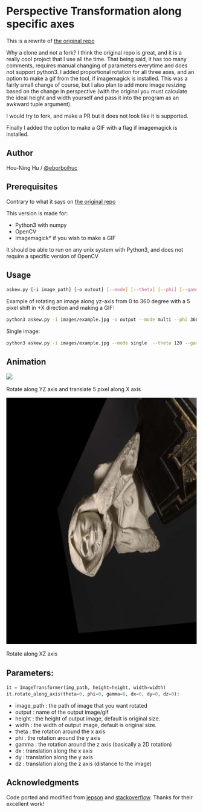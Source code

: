 # Perspective Transformation along specific axes

This is a rewrite of [the original repo](https://github.com/eborboihuc/rotate_3d)

Why a clone and not a fork? I think the original repo is great, and it is a really cool project that I use all the time. That being said, it has too many comments, requires manual changing of parameters everytime and does not support python3. I added proportional rotation for all three axes, and an option to make a gif from the tool, if imagemagick is installed. This was a fairly small change of course, but I also plan to add more image resizing based on the change in perspective (with the original you must calculate the ideal height and width yourself and pass it into the program as an awkward tuple argument).

I would try to fork, and make a PR but it does not look like it is supported.

Finally I added the option to make a GIF with a flag if imagemagick is installed.

## Author

Hou-Ning Hu / [@eborboihuc](https://eborboihuc.github.io/)

## Prerequisites

Contrary to what it says on [the original repo](https://github.com/eborboihuc/rotate_3d)

This version is made for:
- Python3 with numpy
- OpenCV
- Imagemagick* if you wish to make a GIF

It should be able to run on any unix system with Python3, and does not require a specific version of OpenCV

## Usage

```bash
askew.py [-i image_path] [-o outout] [--mode] [--theta] [--phi] [--gamma] [--length] [--width] [--dx] [--dy] [--dz]
```

Example of rotating an image along yz-axis from 0 to 360 degree with a 5 pixel shift in +X direction and making a GIF:

```bash
python3 askew.py -i images/example.jpg -o output --mode multi --phi 360 --gamma 360 --dx 5 -j
```

Single image:

```bash
python3 askew.py -i images/example.jpg --mode single  --theta 120 --gamma 120  --dz 10
```

## Animation

![](example/output.gif)

Rotate along YZ axis and translate 5 pixel along X axis

![](example/output.jpg)

Rotate along XZ axis

## Parameters:

```python
it = ImageTransformer(img_path, height=height, width=width)
it.rotate_along_axis(theta=0, phi=0, gamma=0, dx=0, dy=0, dz=0):
```
- image_path   : the path of image that you want rotated
- output       : name of the output image/gif
- height       : the height of output image, default is original size.
- width        : the width of output image, default is original size.
- theta        : the rotation around the x axis
- phi          : the rotation around the y axis
- gamma        : the rotation around the z axis (basically a 2D rotation)
- dx           : translation along the x axis
- dy           : translation along the y axis
- dz           : translation along the z axis (distance to the image)

## Acknowledgments

Code ported and modified from [jepson](http://jepsonsblog.blogspot.tw/2012/11/rotation-in-3d-using-opencvs.html) and [stackoverflow](http://stackoverflow.com/questions/17087446/how-to-calculate-perspective-transform-for-opencv-from-rotation-angles). Thanks for their excellent work!

